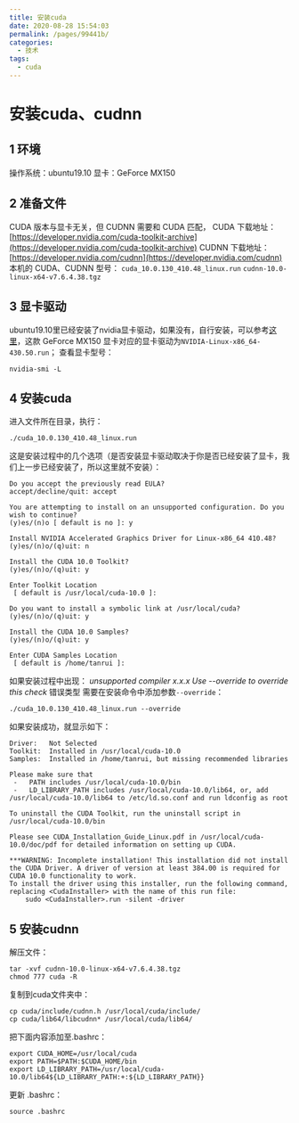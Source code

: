 ```yaml
---
title: 安装cuda
date: 2020-08-28 15:54:03
permalink: /pages/99441b/
categories: 
  - 技术
tags: 
  - cuda
---
```

# 安装cuda、cudnn

## 1 环境
操作系统：ubuntu19.10
显卡：GeForce MX150
## 2 准备文件
CUDA 版本与显卡无关，但 CUDNN 需要和 CUDA 匹配，
CUDA 下载地址：[https://developer.nvidia.com/cuda-toolkit-archive](https://developer.nvidia.com/cuda-toolkit-archive)
CUDNN 下载地址：[https://developer.nvidia.com/cudnn](https://developer.nvidia.com/cudnn)
本机的 CUDA、CUDNN 型号：
`cuda_10.0.130_410.48_linux.run`
`cudnn-10.0-linux-x64-v7.6.4.38.tgz`
## 3 显卡驱动
ubuntu19.10里已经安装了nvidia显卡驱动，如果没有，自行安装，可以参考[这里](http://www.tamray.cn/index.php/2020/03/19/ubuntu-nvidia-problem/)，这款 GeForce MX150 显卡对应的显卡驱动为`NVIDIA-Linux-x86_64-430.50.run`；
查看显卡型号：
```shell
nvidia-smi -L
```
## 4 安装cuda
进入文件所在目录，执行：
```shell
./cuda_10.0.130_410.48_linux.run
```
这是安装过程中的几个选项（是否安装显卡驱动取决于你是否已经安装了显卡，我们上一步已经安装了，所以这里就不安装）：
```shell
Do you accept the previously read EULA?
accept/decline/quit: accept

You are attempting to install on an unsupported configuration. Do you wish to continue?
(y)es/(n)o [ default is no ]: y

Install NVIDIA Accelerated Graphics Driver for Linux-x86_64 410.48?
(y)es/(n)o/(q)uit: n

Install the CUDA 10.0 Toolkit?
(y)es/(n)o/(q)uit: y

Enter Toolkit Location
 [ default is /usr/local/cuda-10.0 ]: 

Do you want to install a symbolic link at /usr/local/cuda?
(y)es/(n)o/(q)uit: y

Install the CUDA 10.0 Samples?
(y)es/(n)o/(q)uit: y

Enter CUDA Samples Location
 [ default is /home/tanrui ]: 
```


如果安装过程中出现：
*unsupported compiler x.x.x Use --override to override this check* 错误类型
需要在安装命令中添加参数`--override`：  
```shell
./cuda_10.0.130_410.48_linux.run --override
```
如果安装成功，就显示如下：
```shell
Driver:   Not Selected
Toolkit:  Installed in /usr/local/cuda-10.0
Samples:  Installed in /home/tanrui, but missing recommended libraries

Please make sure that
 -   PATH includes /usr/local/cuda-10.0/bin
 -   LD_LIBRARY_PATH includes /usr/local/cuda-10.0/lib64, or, add /usr/local/cuda-10.0/lib64 to /etc/ld.so.conf and run ldconfig as root

To uninstall the CUDA Toolkit, run the uninstall script in /usr/local/cuda-10.0/bin

Please see CUDA_Installation_Guide_Linux.pdf in /usr/local/cuda-10.0/doc/pdf for detailed information on setting up CUDA.

***WARNING: Incomplete installation! This installation did not install the CUDA Driver. A driver of version at least 384.00 is required for CUDA 10.0 functionality to work.
To install the driver using this installer, run the following command, replacing <CudaInstaller> with the name of this run file:
    sudo <CudaInstaller>.run -silent -driver
```

## 5 安装cudnn
解压文件：
```shell
tar -xvf cudnn-10.0-linux-x64-v7.6.4.38.tgz
chmod 777 cuda -R
```
复制到cuda文件夹中：
```shell
cp cuda/include/cudnn.h /usr/local/cuda/include/
cp cuda/lib64/libcudnn* /usr/local/cuda/lib64/
```
把下面内容添加至.bashrc：
```shell
export CUDA_HOME=/usr/local/cuda
export PATH=$PATH:$CUDA_HOME/bin
export LD_LIBRARY_PATH=/usr/local/cuda-10.0/lib64${LD_LIBRARY_PATH:+:${LD_LIBRARY_PATH}}
```
更新 .bashrc：
```shell
source .bashrc
```